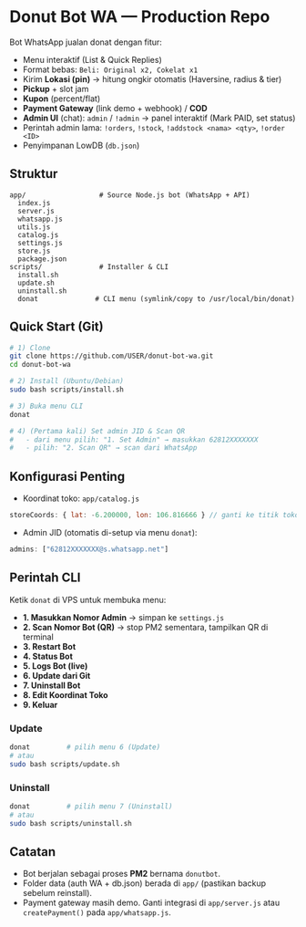 # Donut Bot WA — Production Repo

Bot WhatsApp jualan donat dengan fitur:
- Menu interaktif (List & Quick Replies)
- Format bebas: `Beli: Original x2, Cokelat x1`
- Kirim **Lokasi (pin)** → hitung ongkir otomatis (Haversine, radius & tier)
- **Pickup** + slot jam
- **Kupon** (percent/flat)
- **Payment Gateway** (link demo + webhook) / **COD**
- **Admin UI** (chat): `admin` / `!admin` → panel interaktif (Mark PAID, set status)
- Perintah admin lama: `!orders`, `!stock`, `!addstock <nama> <qty>`, `!order <ID>`
- Penyimpanan LowDB (`db.json`)

## Struktur
```
app/                  # Source Node.js bot (WhatsApp + API)
  index.js
  server.js
  whatsapp.js
  utils.js
  catalog.js
  settings.js
  store.js
  package.json
scripts/              # Installer & CLI
  install.sh
  update.sh
  uninstall.sh
  donat              # CLI menu (symlink/copy to /usr/local/bin/donat)
```

## Quick Start (Git)
```bash
# 1) Clone
git clone https://github.com/USER/donut-bot-wa.git
cd donut-bot-wa

# 2) Install (Ubuntu/Debian)
sudo bash scripts/install.sh

# 3) Buka menu CLI
donat

# 4) (Pertama kali) Set admin JID & Scan QR
#   - dari menu pilih: "1. Set Admin" → masukkan 62812XXXXXXX
#   - pilih: "2. Scan QR" → scan dari WhatsApp
```

## Konfigurasi Penting
- Koordinat toko: `app/catalog.js`
```js
storeCoords: { lat: -6.200000, lon: 106.816666 } // ganti ke titik toko
```
- Admin JID (otomatis di-setup via menu `donat`):
```js
admins: ["62812XXXXXXX@s.whatsapp.net"]
```

## Perintah CLI
Ketik `donat` di VPS untuk membuka menu:
- **1. Masukkan Nomor Admin** → simpan ke `settings.js`
- **2. Scan Nomor Bot (QR)** → stop PM2 sementara, tampilkan QR di terminal
- **3. Restart Bot**
- **4. Status Bot**
- **5. Logs Bot (live)**
- **6. Update dari Git**
- **7. Uninstall Bot**
- **8. Edit Koordinat Toko**
- **9. Keluar**

### Update
```bash
donat         # pilih menu 6 (Update)
# atau
sudo bash scripts/update.sh
```

### Uninstall
```bash
donat         # pilih menu 7 (Uninstall)
# atau
sudo bash scripts/uninstall.sh
```

## Catatan
- Bot berjalan sebagai proses **PM2** bernama `donutbot`.
- Folder data (auth WA + db.json) berada di `app/` (pastikan backup sebelum reinstall).
- Payment gateway masih demo. Ganti integrasi di `app/server.js` atau `createPayment()` pada `app/whatsapp.js`.
